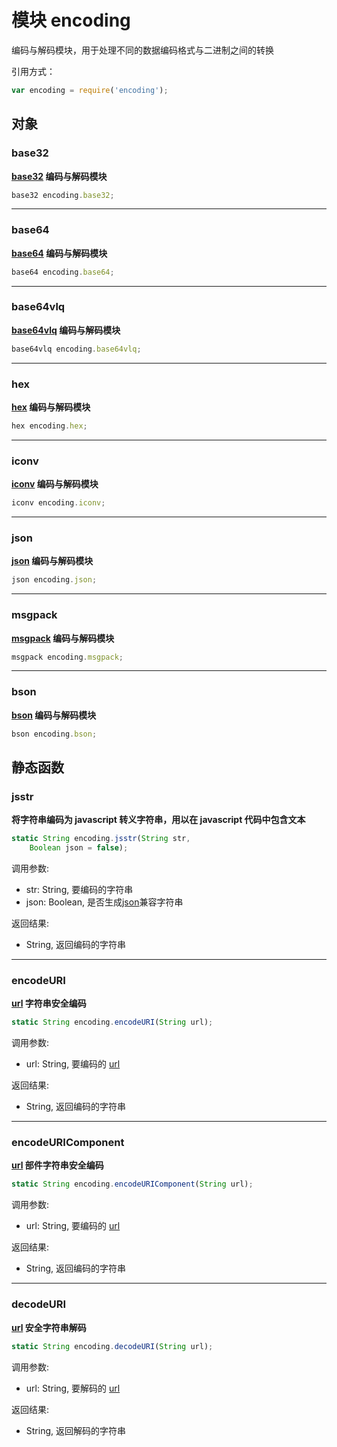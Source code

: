 # 模块 encoding
编码与解码模块，用于处理不同的数据编码格式与二进制之间的转换

引用方式：

```JavaScript
var encoding = require('encoding');
```

## 对象
        
### base32
**[base32](base32.md) 编码与解码模块**

```JavaScript
base32 encoding.base32;
```

--------------------------
### base64
**[base64](base64.md) 编码与解码模块**

```JavaScript
base64 encoding.base64;
```

--------------------------
### base64vlq
**[base64vlq](base64vlq.md) 编码与解码模块**

```JavaScript
base64vlq encoding.base64vlq;
```

--------------------------
### hex
**[hex](hex.md) 编码与解码模块**

```JavaScript
hex encoding.hex;
```

--------------------------
### iconv
**[iconv](iconv.md) 编码与解码模块**

```JavaScript
iconv encoding.iconv;
```

--------------------------
### json
**[json](json.md) 编码与解码模块**

```JavaScript
json encoding.json;
```

--------------------------
### msgpack
**[msgpack](msgpack.md) 编码与解码模块**

```JavaScript
msgpack encoding.msgpack;
```

--------------------------
### bson
**[bson](bson.md) 编码与解码模块**

```JavaScript
bson encoding.bson;
```

## 静态函数
        
### jsstr
**将字符串编码为 javascript 转义字符串，用以在 javascript 代码中包含文本**

```JavaScript
static String encoding.jsstr(String str,
    Boolean json = false);
```

调用参数:
* str: String, 要编码的字符串
* json: Boolean, 是否生成[json](json.md)兼容字符串

返回结果:
* String, 返回编码的字符串

--------------------------
### encodeURI
**[url](url.md) 字符串安全编码**

```JavaScript
static String encoding.encodeURI(String url);
```

调用参数:
* url: String, 要编码的 [url](url.md)

返回结果:
* String, 返回编码的字符串

--------------------------
### encodeURIComponent
**[url](url.md) 部件字符串安全编码**

```JavaScript
static String encoding.encodeURIComponent(String url);
```

调用参数:
* url: String, 要编码的 [url](url.md)

返回结果:
* String, 返回编码的字符串

--------------------------
### decodeURI
**[url](url.md) 安全字符串解码**

```JavaScript
static String encoding.decodeURI(String url);
```

调用参数:
* url: String, 要解码的 [url](url.md)

返回结果:
* String, 返回解码的字符串


